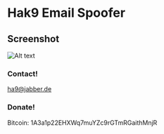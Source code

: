 # Hak9 Email Spoofer



## Screenshot
![Alt text](https://image.ibb.co/cAdBqe/mailer.png "EMAIL SPOOFER")


### Contact! 
ha9@jabber.de

### Donate! 
Bitcoin: 1A3a1p22EHXWq7muYZc9rGTmRGaithMnjR
